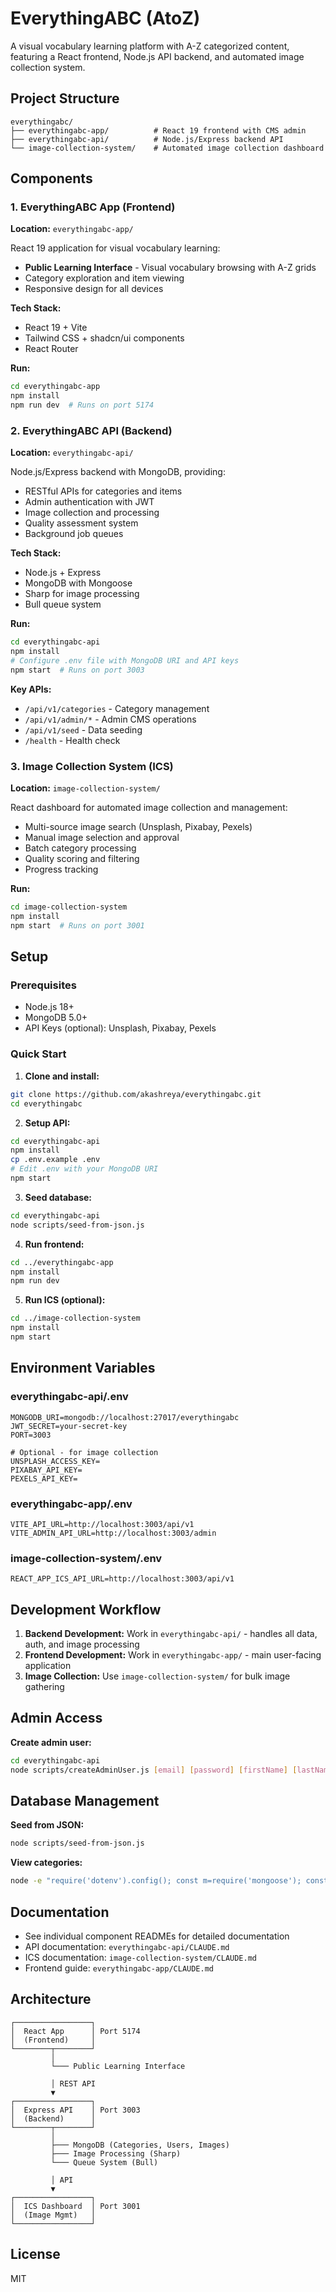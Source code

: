 # EverythingABC (AtoZ)

A visual vocabulary learning platform with A-Z categorized content, featuring a React frontend, Node.js API backend, and automated image collection system.

## Project Structure

```
everythingabc/
├── everythingabc-app/          # React 19 frontend with CMS admin
├── everythingabc-api/          # Node.js/Express backend API
└── image-collection-system/    # Automated image collection dashboard
```

## Components

### 1. EverythingABC App (Frontend)
**Location:** `everythingabc-app/`

React 19 application for visual vocabulary learning:
- **Public Learning Interface** - Visual vocabulary browsing with A-Z grids
- Category exploration and item viewing
- Responsive design for all devices

**Tech Stack:**
- React 19 + Vite
- Tailwind CSS + shadcn/ui components
- React Router

**Run:**
```bash
cd everythingabc-app
npm install
npm run dev  # Runs on port 5174
```

### 2. EverythingABC API (Backend)
**Location:** `everythingabc-api/`

Node.js/Express backend with MongoDB, providing:
- RESTful APIs for categories and items
- Admin authentication with JWT
- Image collection and processing
- Quality assessment system
- Background job queues

**Tech Stack:**
- Node.js + Express
- MongoDB with Mongoose
- Sharp for image processing
- Bull queue system

**Run:**
```bash
cd everythingabc-api
npm install
# Configure .env file with MongoDB URI and API keys
npm start  # Runs on port 3003
```

**Key APIs:**
- `/api/v1/categories` - Category management
- `/api/v1/admin/*` - Admin CMS operations
- `/api/v1/seed` - Data seeding
- `/health` - Health check

### 3. Image Collection System (ICS)
**Location:** `image-collection-system/`

React dashboard for automated image collection and management:
- Multi-source image search (Unsplash, Pixabay, Pexels)
- Manual image selection and approval
- Batch category processing
- Quality scoring and filtering
- Progress tracking

**Run:**
```bash
cd image-collection-system
npm install
npm start  # Runs on port 3001
```

## Setup

### Prerequisites
- Node.js 18+
- MongoDB 5.0+
- API Keys (optional): Unsplash, Pixabay, Pexels

### Quick Start

1. **Clone and install:**
```bash
git clone https://github.com/akashreya/everythingabc.git
cd everythingabc
```

2. **Setup API:**
```bash
cd everythingabc-api
npm install
cp .env.example .env
# Edit .env with your MongoDB URI
npm start
```

3. **Seed database:**
```bash
cd everythingabc-api
node scripts/seed-from-json.js
```

4. **Run frontend:**
```bash
cd ../everythingabc-app
npm install
npm run dev
```

5. **Run ICS (optional):**
```bash
cd ../image-collection-system
npm install
npm start
```

## Environment Variables

### everythingabc-api/.env
```env
MONGODB_URI=mongodb://localhost:27017/everythingabc
JWT_SECRET=your-secret-key
PORT=3003

# Optional - for image collection
UNSPLASH_ACCESS_KEY=
PIXABAY_API_KEY=
PEXELS_API_KEY=
```

### everythingabc-app/.env
```env
VITE_API_URL=http://localhost:3003/api/v1
VITE_ADMIN_API_URL=http://localhost:3003/admin
```

### image-collection-system/.env
```env
REACT_APP_ICS_API_URL=http://localhost:3003/api/v1
```

## Development Workflow

1. **Backend Development:** Work in `everythingabc-api/` - handles all data, auth, and image processing
2. **Frontend Development:** Work in `everythingabc-app/` - main user-facing application
3. **Image Collection:** Use `image-collection-system/` for bulk image gathering

## Admin Access

**Create admin user:**
```bash
cd everythingabc-api
node scripts/createAdminUser.js [email] [password] [firstName] [lastName]
```

## Database Management

**Seed from JSON:**
```bash
node scripts/seed-from-json.js
```

**View categories:**
```bash
node -e "require('dotenv').config(); const m=require('mongoose'); const C=require('./models/Category'); m.connect(process.env.MONGODB_URI).then(async()=>{const c=await C.find({},'id name'); console.log(c); await m.disconnect();})"
```

## Documentation

- See individual component READMEs for detailed documentation
- API documentation: `everythingabc-api/CLAUDE.md`
- ICS documentation: `image-collection-system/CLAUDE.md`
- Frontend guide: `everythingabc-app/CLAUDE.md`

## Architecture

```
┌─────────────────┐
│  React App      │ Port 5174
│  (Frontend)     │
└────────┬────────┘
         │
         └─── Public Learning Interface

         │ REST API
         ▼
┌─────────────────┐
│  Express API    │ Port 3003
│  (Backend)      │
└────────┬────────┘
         │
         ├─── MongoDB (Categories, Users, Images)
         ├─── Image Processing (Sharp)
         └─── Queue System (Bull)

         │ API
         ▼
┌─────────────────┐
│  ICS Dashboard  │ Port 3001
│  (Image Mgmt)   │
└─────────────────┘
```

## License

MIT
